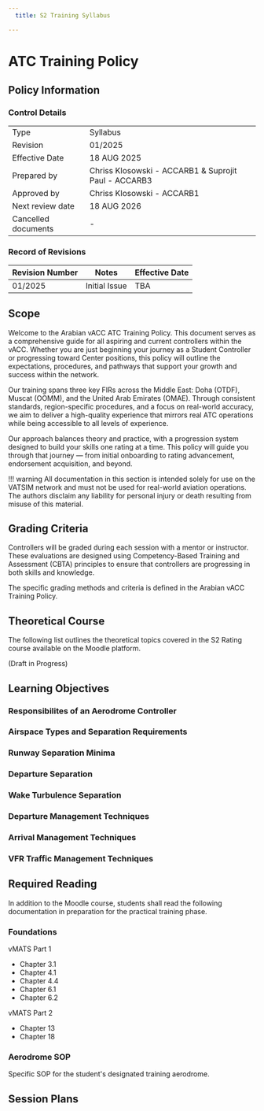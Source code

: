 ```yaml
---
  title: S2 Training Syllabus

---
```

# ATC Training Policy
## Policy Information
### Control Details
|                     |                                                    |
|---------------------|----------------------------------------------------|
|         Type        |                      Syllabus                      |
|       Revision      |                      01/2025                       |
|    Effective Date   |                     18 AUG 2025                    |
|     Prepared by     | Chriss Klosowski - ACCARB1 & Suprojit Paul - ACCARB3 |
|     Approved by     | Chriss Klosowski - ACCARB1                         |
|   Next review date  |                       18 AUG 2026                  |
| Cancelled documents |                         -                          |

### Record of Revisions
<table><thead>
  <tr>
    <th>Revision Number</th>
    <th>Notes</th>
    <th>Effective Date</th>
  </tr></thead>
<tbody>
  <tr>
    <td>01/2025</td>
    <td>Initial Issue</td>
    <td>TBA</td>
  </tr>
</tbody></table>

## Scope
Welcome to the Arabian vACC ATC Training Policy. This document serves as a comprehensive guide for all aspiring and current controllers within the vACC. Whether you are just beginning your journey as a Student Controller or progressing toward Center positions, this policy will outline the expectations, procedures, and pathways that support your growth and success within the network.

Our training spans three key FIRs across the Middle East: Doha (OTDF), Muscat (OOMM), and the United Arab Emirates (OMAE). Through consistent standards, region-specific procedures, and a focus on real-world accuracy, we aim to deliver a high-quality experience that mirrors real ATC operations while being accessible to all levels of experience.

Our approach balances theory and practice, with a progression system designed to build your skills one rating at a time. This policy will guide you through that journey — from initial onboarding to rating advancement, endorsement acquisition, and beyond.

!!! warning
    All documentation in this section is intended solely for use on the VATSIM network and must not be used for real-world aviation operations. The authors disclaim any liability for personal injury or death resulting from misuse of this material.

## Grading Criteria
Controllers will be graded during each session with a mentor or instructor. These evaluations are designed using Competency-Based Training and Assessment (CBTA) principles to ensure that controllers are progressing in both skills and knowledge.

The specific grading methods and criteria is defined in the Arabian vACC Training Policy.

## Theoretical Course
The following list outlines the theoretical topics covered in the S2 Rating course available on the Moodle platform.

(Draft in Progress)

## Learning Objectives
### Responsibilites of an Aerodrome Controller

### Airspace Types and Separation Requirements

### Runway Separation Minima

### Departure Separation

### Wake Turbulence Separation

### Departure Management Techniques

### Arrival Management Techniques

### VFR Traffic Management Techniques

## Required Reading
In addition to the Moodle course, students shall read the following documentation in preparation for the practical training phase.

### Foundations
vMATS Part 1

- Chapter 3.1
- Chapter 4.1
- Chapter 4.4
- Chapter 6.1
- Chapter 6.2
        
vMATS Part 2

- Chapter 13
- Chapter 18

### Aerodrome SOP
Specific SOP for the student's designated training aerodrome.

## Session Plans



